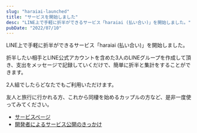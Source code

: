 ```yaml
---
slug: "haraiai-launched"
title: "サービスを開始しました"
desc: "LINE上で手軽に折半ができるサービス「haraiai (払い合い)」を開始しました。"
pubDate: "2022/07/10"
---
```


LINE上で手軽に折半ができるサービス「haraiai (払い合い)」を開始しました。

折半したい相手とLINE公式アカウントを含めた3人のLINEグループを作成して頂き、支出をメッセージで記録していくだけで、簡単に折半と集計をすることができます。

2人組でしたらどなたでもご利用いただけます。

友人と旅行に行かれる方、これから同棲を始めるカップルの方など、是非一度使ってみてください。

- [サービスページ](/)
- [開発者によるサービス公開のきっかけ](https://raahii.me/posts/haraiai-line/)

